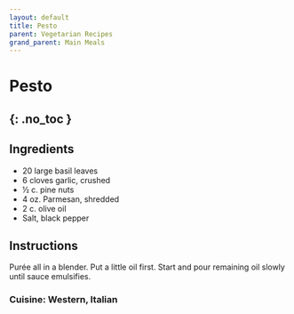 ```yaml
---
layout: default
title: Pesto
parent: Vegetarian Recipes
grand_parent: Main Meals
---
```


# Pesto
{: .no_toc }
---

## Ingredients
<ul>
	<li>20 large basil leaves</li>
	<li>6 cloves garlic, crushed</li>
	<li>½ c. pine nuts</li>
	<li>4 oz. Parmesan, shredded</li>
	<li>2 c. olive oil</li>
	<li>Salt, black pepper</li>
</ul>

## Instructions
Purée all in a blender. Put a little oil first. Start and pour remaining oil slowly until sauce emulsifies.

### Cuisine: Western, Italian